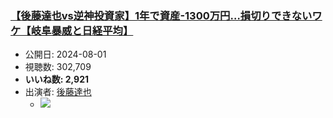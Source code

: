 ### [【後藤達也vs逆神投資家】1年で資産-1300万円…損切りできないワケ【岐阜暴威と日経平均】](https://www.youtube.com/watch?v=57BK0qmtqz8)
-   公開日: 2024-08-01
-   視聴数: 302,709
-   **いいね数: 2,921**
-   出演者: [後藤達也](/rehacq_fan/people/後藤達也 "wikilink")
    - [![](https://img.youtube.com/vi/57BK0qmtqz8/hqdefault.jpg)](https://www.youtube.com/watch?v=57BK0qmtqz8)
